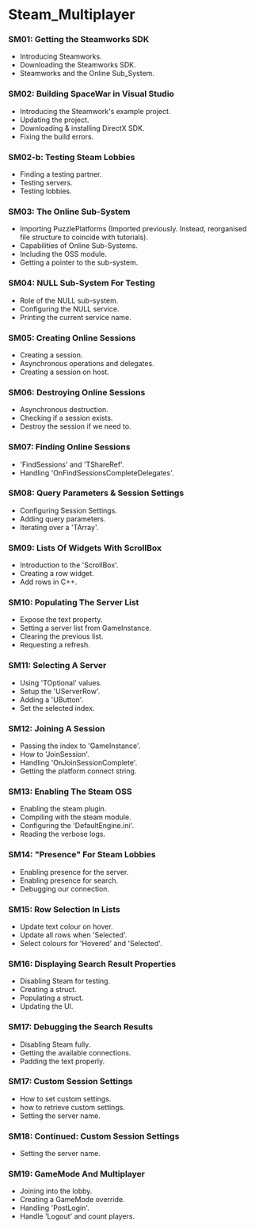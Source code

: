 # Steam_Multiplayer

### SM01: Getting the Steamworks SDK ###

+ Introducing Steamworks.
+ Downloading the Steamworks SDK.
+ Steamworks and the Online Sub_System.

### SM02: Building SpaceWar in Visual Studio ###

+ Introducing the Steamwork's example project.
+ Updating the project.
+ Downloading & installing DirectX SDK.
+ Fixing the build errors.

### SM02-b: Testing Steam Lobbies ###
+ Finding a testing partner.
+ Testing servers.
+ Testing lobbies.

### SM03: The Online Sub-System ###

+ Importing PuzzlePlatforms (Imported previously. Instead, reorganised file structure to coincide with tutorials).
+ Capabilities of Online Sub-Systems.
+ Including the OSS module.
+ Getting a pointer to the sub-system.

### SM04: NULL Sub-System For Testing ###

+ Role of the NULL sub-system.
+ Configuring the NULL service.
+ Printing the current service name.

### SM05: Creating Online Sessions ###

+ Creating a session.
+ Asynchronous operations and delegates.
+ Creating a session on host.

### SM06: Destroying Online Sessions ###

+ Asynchronous destruction.
+ Checking if a session exists.
+ Destroy the session if we need to.

### SM07: Finding Online Sessions ###

+ 'FindSessions' and 'TShareRef'.
+ Handling 'OnFindSessionsCompleteDelegates'.

### SM08: Query Parameters & Session Settings ###

+ Configuring Session Settings.
+ Adding query parameters.
+ Iterating over a 'TArray'. 

### SM09: Lists Of Widgets With ScrollBox ###

+ Introduction to the 'ScrollBox'.
+ Creating a row widget.
+ Add rows in C++.

### SM10: Populating The Server List ###

+ Expose the text property.
+ Setting a server list from GameInstance.
+ Clearing the previous list.
+ Requesting a refresh.

### SM11: Selecting A Server ###

+ Using 'TOptional' values.
+ Setup the 'UServerRow'.
+ Adding a 'UButton'.
+ Set the selected index.

### SM12: Joining A Session ###

+ Passing the index to 'GameInstance'.
+ How to 'JoinSession'.
+ Handling 'OnJoinSessionComplete'.
+ Getting the platform connect string.

### SM13: Enabling The Steam OSS ###

+ Enabling the steam plugin.
+ Compiling with the steam module.
+ Configuring the 'DefaultEngine.ini'.
+ Reading the verbose logs.

### SM14: "Presence" For Steam Lobbies ###

+ Enabling presence for the server.
+ Enabling presence for search.
+ Debugging our connection.

### SM15: Row Selection In Lists ###

+ Update text colour on hover.
+ Update all rows when 'Selected'.
+ Select colours for 'Hovered' and 'Selected'.

### SM16: Displaying Search Result Properties ###

+ Disabling Steam for testing.
+ Creating a struct.
+ Populating a struct.
+ Updating the UI.

### SM17: Debugging the Search Results ###

+ Disabling Steam fully.
+ Getting the available connections.
+ Padding the text properly.

### SM17: Custom Session Settings ###

+ How to set custom settings.
+ how to retrieve custom settings.
+ Setting the server name.

### SM18: Continued: Custom Session Settings ###

+ Setting the server name.

### SM19: GameMode And Multiplayer ###

+ Joining into the lobby.
+ Creating a GameMode override.
+ Handling 'PostLogin'.
+ Handle 'Logout' and count players.
